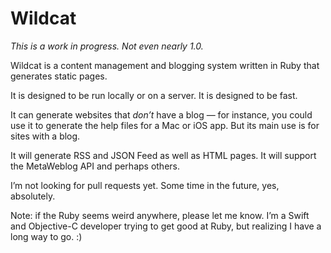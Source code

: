 # Wildcat

*This is a work in progress. Not even nearly 1.0.*

Wildcat is a content management and blogging system written in Ruby that generates static pages.

It is designed to be run locally or on a server. It is designed to be fast.

It can generate websites that *don’t* have a blog — for instance, you could use it to generate the help files for a Mac or iOS app. But its main use is for sites with a blog.

It will generate RSS and JSON Feed as well as HTML pages. It will support the MetaWeblog API and perhaps others.

I’m not looking for pull requests yet. Some time in the future, yes, absolutely.

Note: if the Ruby seems weird anywhere, please let me know. I’m a Swift and Objective-C developer trying to get good at Ruby, but realizing I have a long way to go. :)
